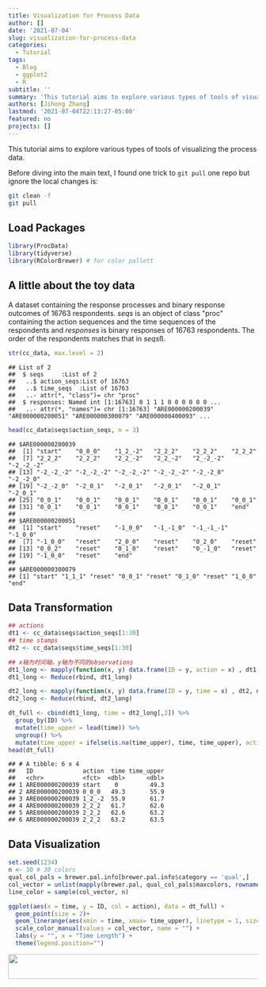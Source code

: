 ```yaml
---
title: Visualization for Process Data
author: []
date: '2021-07-04'
slug: visualization-for-process-data
categories:
  - Tutorial
tags:
  - Blog
  - ggplot2
  - R
subtitle: ''
summary: 'This tutorial aims to explore various types of tools of visualizing the process data.'
authors: [Jihong Zhang]
lastmod: '2021-07-04T22:13:27-05:00'
featured: no
projects: []
---
```


This tutorial aims to explore various types of tools of visualizing the process data. 

Before diving into the main text, I found one trick to `git pull` one repo but ignore the local changes is:


```bash
git clean -f
git pull
```

## Load Packages

```r
library(ProcData)
library(tidyverse)
library(RColorBrewer) # for color pallett
```

## A little about the toy data

A dataset containing the response processes and binary response outcomes of 16763 respondents. *seqs* is an object of class "proc" containing the action sequences and the time sequences of the respondents and *responses* is binary responses of 16763 respondents. The order of the respondents matches that in *seqs*ß.


```r
str(cc_data, max.level = 2)
```

```
## List of 2
##  $ seqs     :List of 2
##   ..$ action_seqs:List of 16763
##   ..$ time_seqs  :List of 16763
##   ..- attr(*, "class")= chr "proc"
##  $ responses: Named int [1:16763] 0 1 1 1 0 0 0 0 0 0 ...
##   ..- attr(*, "names")= chr [1:16763] "ARE000000200039" "ARE000000200051" "ARE000000300079" "ARE000000400093" ...
```

```r
head(cc_data$seqs$action_seqs, n = 3)
```

```
## $ARE000000200039
##  [1] "start"    "0_0_0"    "1_2_-2"   "2_2_2"    "2_2_2"    "2_2_2"   
##  [7] "2_2_2"    "2_2_2"    "2_2_-2"   "2_2_-2"   "2_-2_-2"  "-2_-2_-2"
## [13] "-2_-2_-2" "-2_-2_-2" "-2_-2_-2" "-2_-2_-2" "-2_-2_0"  "-2_-2_0" 
## [19] "-2_-2_0"  "-2_0_1"   "-2_0_1"   "-2_0_1"   "-2_0_1"   "-2_0_1"  
## [25] "0_0_1"    "0_0_1"    "0_0_1"    "0_0_1"    "0_0_1"    "0_0_1"   
## [31] "0_0_1"    "0_0_1"    "0_0_1"    "0_0_1"    "0_0_1"    "end"     
## 
## $ARE000000200051
##  [1] "start"    "reset"    "-1_0_0"   "-1_-1_0"  "-1_-1_-1" "-1_0_0"  
##  [7] "-1_0_0"   "reset"    "2_0_0"    "reset"    "0_2_0"    "reset"   
## [13] "0_0_2"    "reset"    "0_1_0"    "reset"    "0_-1_0"   "reset"   
## [19] "-1_0_0"   "reset"    "end"     
## 
## $ARE000000300079
## [1] "start" "1_1_1" "reset" "0_0_1" "reset" "0_1_0" "reset" "1_0_0" "end"
```

## Data Transformation

```r
## actions
dt1 <- cc_data$seqs$action_seqs[1:30]
## time stamps
dt2 <- cc_data$seqs$time_seqs[1:30]

## x轴为时间轴，y轴为不同的observations
dt1_long <- mapply(function(x, y) data.frame(ID = y, action = x) , dt1, names(dt1), SIMPLIFY = FALSE)
dt1_long <- Reduce(rbind, dt1_long)

dt2_long <- mapply(function(x, y) data.frame(ID = y, time = x) , dt2, names(dt2), SIMPLIFY = FALSE)
dt2_long <- Reduce(rbind, dt2_long)

dt_full <- cbind(dt1_long, time = dt2_long[,2]) %>% 
  group_by(ID) %>% 
  mutate(time_upper = lead(time)) %>% 
  ungroup() %>% 
  mutate(time_upper = ifelse(is.na(time_upper), time, time_upper), action = as.factor(action))
head(dt_full)
```

```
## # A tibble: 6 x 4
##   ID              action  time time_upper
##   <chr>           <fct>  <dbl>      <dbl>
## 1 ARE000000200039 start    0         49.3
## 2 ARE000000200039 0_0_0   49.3       55.9
## 3 ARE000000200039 1_2_-2  55.9       61.7
## 4 ARE000000200039 2_2_2   61.7       62.6
## 5 ARE000000200039 2_2_2   62.6       63.2
## 6 ARE000000200039 2_2_2   63.2       63.5
```

## Data Visualization

```r
set.seed(1234)
n <- 30 # 30 colors
qual_col_pals = brewer.pal.info[brewer.pal.info$category == 'qual',]
col_vector = unlist(mapply(brewer.pal, qual_col_pals$maxcolors, rownames(qual_col_pals)))
line_color = sample(col_vector, n)

ggplot(aes(x = time, y = ID, col = action), data = dt_full) +
  geom_point(size = 2)+
  geom_linerange(aes(xmin = time, xmax= time_upper), linetype = 1, size = 1.5)+
  scale_color_manual(values = col_vector, name = "") +
  labs(y = "", x = "Time Length") +
  theme(legend.position="") 
```

<img src="{{< blogdown/postref >}}index.en_files/figure-html/unnamed-chunk-5-1.png" width="672" height="50" />

